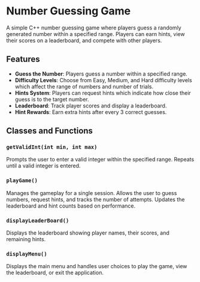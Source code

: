 # Number Guessing Game

A simple C++ number guessing game where players guess a randomly generated number within a specified range. Players can earn hints, view their scores on a leaderboard, and compete with other players.

## Features

- **Guess the Number**: Players guess a number within a specified range.
- **Difficulty Levels**: Choose from Easy, Medium, and Hard difficulty levels which affect the range of numbers and number of trials.
- **Hints System**: Players can request hints which indicate how close their guess is to the target number.
- **Leaderboard**: Track player scores and display a leaderboard.
- **Hint Rewards**: Earn extra hints after every 3 correct guesses.

## Classes and Functions

### `getValidInt(int min, int max)`

Prompts the user to enter a valid integer within the specified range. Repeats until a valid integer is entered.

### `playGame()`

Manages the gameplay for a single session. Allows the user to guess numbers, request hints, and tracks the number of attempts. Updates the leaderboard and hint counts based on performance.

### `displayLeaderBoard()`

Displays the leaderboard showing player names, their scores, and remaining hints.

### `displayMenu()`

Displays the main menu and handles user choices to play the game, view the leaderboard, or exit the application.

